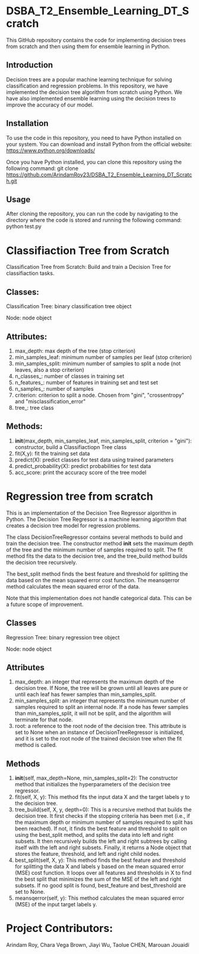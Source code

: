 # DSBA_T2_Ensemble_Learning_DT_Scratch

This GitHub repository contains the code for implementing decision trees from scratch and then using them for ensemble learning in Python.

## Introduction
Decision trees are a popular machine learning technique for solving classification and regression problems. In this repository, we have implemented the decision tree algorithm from scratch using Python. We have also implemented ensemble learning using the decision trees to improve the accuracy of our model.

## Installation
To use the code in this repository, you need to have Python installed on your system. You can download and install Python from the official website: https://www.python.org/downloads/

Once you have Python installed, you can clone this repository using the following command:
git clone https://github.com/ArindamRoy23/DSBA_T2_Ensemble_Learning_DT_Scratch.git


## Usage
After cloning the repository, you can run the code by navigating to the directory where the code is stored and running the following command:
python test.py


# Classifiaction Tree from Scratch

Classification Tree from Scratch: Build and train a Decision Tree for classifiaction tasks.

## Classes:
Classification Tree: binary classification tree object

Node: node object

## Attributes:
1. max_depth: max depth of the tree (stop criterion)
2. min_samples_leaf: minimum number of samples per lieaf  (stop criterion)
3. min_samples_split: minimum number of samples to split a node (not leaves, also a stop criterion)
4. n_classes_: number of classes in training set 
5. n_features_: number of features in training set and test set
6. n_samples_: number of samples
7. criterion: criterion to split a node. Chosen from "gini", "crossentropy" and "misclassification_error"
8. tree_: tree class

## Methods:
1. __init__(max_depth, min_samples_leaf, min_samples_split, criterion = "gini"): constructor, build a Classifiactiopn Tree class
2. fit(X,y): fit the training set data
3. predict(X): predict classes for test data using trained parameters
4. predict_probability(X): predict probabilities for test data
5. acc_score: print the accuracy score of the tree model

# Regression tree from scratch
This is an implementation of the Decision Tree Regressor algorithm in Python. The Decision Tree Regressor is a machine learning algorithm that creates a decision tree model for regression problems.

The class DecisionTreeRegressor contains several methods to build and train the decision tree. The constructor method __init__ sets the maximum depth of the tree and the minimum number of samples required to split. The fit method fits the data to the decision tree, and the tree_build method builds the decision tree recursively.

The best_split method finds the best feature and threshold for splitting the data based on the mean squared error cost function. The meansqerror method calculates the mean squared error of the data.

Note that this implementation does not handle categorical data. This can be a future scope of improvement.

## Classes
Regression Tree: binary regression tree object

Node: node object

## Attributes
1. max_depth: an integer that represents the maximum depth of the decision tree. If None, the tree will be grown until all leaves are pure or until each leaf has fewer samples than min_samples_split.
2. min_samples_split: an integer that represents the minimum number of samples required to split an internal node. If a node has fewer samples than min_samples_split, it will not be split, and the algorithm will terminate for that node.
3. root: a reference to the root node of the decision tree. This attribute is set to None when an instance of DecisionTreeRegressor is initialized, and it is set to the root node of the trained decision tree when the fit method is called.

## Methods
1. __init__(self, max_depth=None, min_samples_split=2): The constructor method that initializes the hyperparameters of the decision tree regressor.
2. fit(self, X, y): This method fits the input data X and the target labels y to the decision tree.
3. tree_build(self, X, y, depth=0): This is a recursive method that builds the decision tree. It first checks if the stopping criteria has been met (i.e., if the maximum depth or minimum number of samples required to split has been reached). If not, it finds the best feature and threshold to split on using the best_split method, and splits the data into left and right subsets. It then recursively builds the left and right subtrees by calling itself with the left and right subsets. Finally, it returns a Node object that stores the feature, threshold, and left and right child nodes.
4. best_split(self, X, y): This method finds the best feature and threshold for splitting the data X and labels y based on the mean squared error (MSE) cost function. It loops over all features and thresholds in X to find the best split that minimizes the sum of the MSE of the left and right subsets. If no good split is found, best_feature and best_threshold are set to None.
5. meansqerror(self, y): This method calculates the mean squared error (MSE) of the input target labels y.


# Project Contributors:

Arindam Roy, Chara Vega Brown, Jiayi Wu, Taolue CHEN, Marouan Jouaidi
